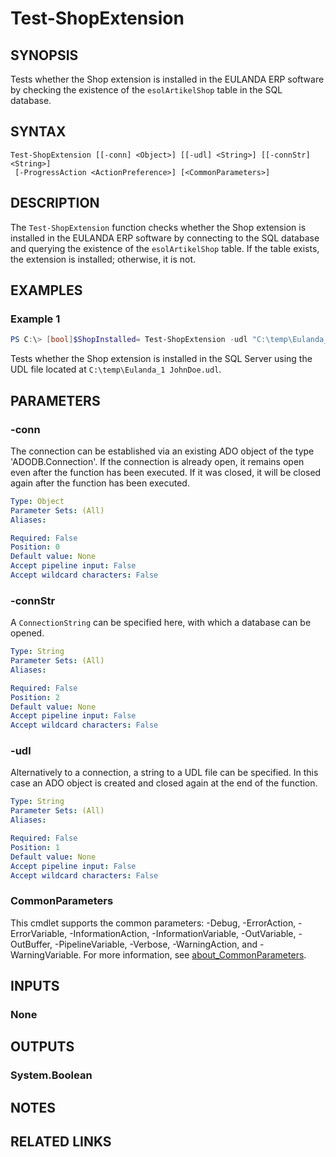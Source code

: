 ﻿---
external help file: EulandaConnect-help.xml
Module Name: EulandaConnect
online version: https://github.com/Eulanda/EulandaConnect/blob/master/docs/Test-ShopExtension.md
schema: 2.0.0
lastMod: 2024-03-19T06:27:26
---

# Test-ShopExtension

## SYNOPSIS
Tests whether the Shop extension is installed in the EULANDA ERP software by checking the existence of the `esolArtikelShop` table in the SQL database.

## SYNTAX

```
Test-ShopExtension [[-conn] <Object>] [[-udl] <String>] [[-connStr] <String>]
 [-ProgressAction <ActionPreference>] [<CommonParameters>]
```

## DESCRIPTION
The `Test-ShopExtension` function checks whether the Shop extension is installed in the EULANDA ERP software by connecting to the SQL database and querying the existence of the `esolArtikelShop` table. If the table exists, the extension is installed; otherwise, it is not.

## EXAMPLES

### Example 1
```powershell
PS C:\> [bool]$ShopInstalled= Test-ShopExtension -udl "C:\temp\Eulanda_1 JohnDoe.udl"
```

Tests whether the Shop extension is installed in the SQL Server using the UDL file located at `C:\temp\Eulanda_1 JohnDoe.udl`.

## PARAMETERS

### -conn
The connection can be established via an existing ADO object of the type 'ADODB.Connection'. If the connection is already open, it remains open even after the function has been executed. If it was closed, it will be closed again after the function has been executed.

```yaml
Type: Object
Parameter Sets: (All)
Aliases:

Required: False
Position: 0
Default value: None
Accept pipeline input: False
Accept wildcard characters: False
```

### -connStr
A `ConnectionString` can be specified here, with which a database can be opened.

```yaml
Type: String
Parameter Sets: (All)
Aliases:

Required: False
Position: 2
Default value: None
Accept pipeline input: False
Accept wildcard characters: False
```

### -udl
Alternatively to a connection, a string to a UDL file can be specified. In this case an ADO object is created and closed again at the end of the function.

```yaml
Type: String
Parameter Sets: (All)
Aliases:

Required: False
Position: 1
Default value: None
Accept pipeline input: False
Accept wildcard characters: False
```


### CommonParameters
This cmdlet supports the common parameters: -Debug, -ErrorAction, -ErrorVariable, -InformationAction, -InformationVariable, -OutVariable, -OutBuffer, -PipelineVariable, -Verbose, -WarningAction, and -WarningVariable. For more information, see [about_CommonParameters](http://go.microsoft.com/fwlink/?LinkID=113216).

## INPUTS

### None

## OUTPUTS

### System.Boolean
## NOTES

## RELATED LINKS



